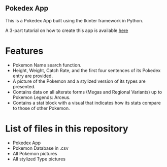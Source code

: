 ## Pokedex App

This is a Pokedex App built using the tkinter framework in Python.

A 3-part tutorial on how to create this app is available [here](https://medium.com/@jsw.tan1991/the-pokedex-introduction-to-guis-with-tkinter-15f6b0e88c76)

# Features

- Pokemon Name search function.
- Height, Weight, Catch Rate, and the first four sentences of its Pokedex entry are provided.
- A picture of the Pokemon and a stylized version of its types are presented.
- Contains data on all alterate forms (Megas and Regional Variants) up to Pokemon Legends: Arceus.
- Contains a stat block with a visual that indicates how its stats compare to those of other Pokemon.

# List of files in this repository

- Pokedex App
- Pokemon Database in .csv
- All Pokemon pictures
- All stylized Type pictures


